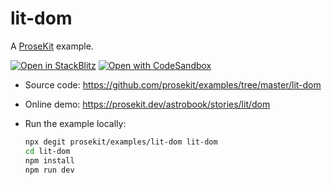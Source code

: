 # lit-dom

A [ProseKit](https://prosekit.dev) example.

[![Open in StackBlitz](https://developer.stackblitz.com/img/open_in_stackblitz.svg)](https://stackblitz.com/github/prosekit/examples/tree/master/lit-dom)
[![Open with CodeSandbox](https://assets.codesandbox.io/github/button-edit-lime.svg)](https://codesandbox.io/p/sandbox/github/prosekit/examples/tree/master/lit-dom)

- Source code: https://github.com/prosekit/examples/tree/master/lit-dom
- Online demo: https://prosekit.dev/astrobook/stories/lit/dom
- Run the example locally:

  ```bash
  npx degit prosekit/examples/lit-dom lit-dom
  cd lit-dom
  npm install
  npm run dev
  ```

